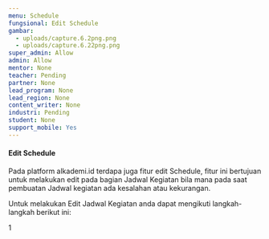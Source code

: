 ```yaml
---
menu: Schedule
fungsional: Edit Schedule
gambar:
  - uploads/capture.6.2png.png
  - uploads/capture.6.22png.png
super_admin: Allow
admin: Allow
mentor: None
teacher: Pending
partner: None
lead_program: None
lead_region: None
content_writer: None
industri: Pending
student: None
support_mobile: Yes
---
```

#### Edit Schedule

P﻿ada platform alkademi.id terdapa juga fitur edit Schedule, fitur ini bertujuan untuk melakukan edit pada bagian Jadwal Kegiatan bila mana pada saat pembuatan Jadwal kegiatan ada kesalahan atau kekurangan. 

U﻿ntuk melakukan Edit Jadwal Kegiatan anda  dapat mengikuti langkah-langkah berikut ini:

1